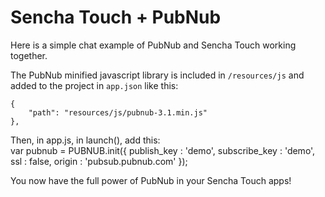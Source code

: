 Sencha Touch + PubNub
=====================

Here is a simple chat example of PubNub and Sencha Touch working together.


The PubNub minified javascript library is included in `/resources/js` and added to the project in `app.json` like this: 

    {
        "path": "resources/js/pubnub-3.1.min.js"
    },

Then, in app.js, in launch(), add this:  
    var pubnub = PUBNUB.init({
        publish_key   : 'demo',
        subscribe_key : 'demo',
        ssl           : false,
        origin        : 'pubsub.pubnub.com'
    });


You now have the full power of PubNub in your Sencha Touch apps!

       


